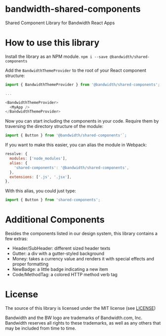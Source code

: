 # bandwidth-shared-components
Shared Component Library for Bandwidth React Apps

# How to use this library

Install the library as an NPM module. `npm i --save @bandwidth/shared-components`

Add the `BandwidthThemeProvider` to the root of your React component structure:

```javascript
import { BandwidthThemeProvider } from '@bandwidth/shared-components';

...

<BandwidthThemeProvider>
  <MyApp />
</BandwidthThemeProvider>
```

Now you can start including the components in your code. Require them by traversing the directory structure of the module:

```javascript
import { Button } from '@bandwidth/shared-components'`;
```

If you want to make this easier, you can alias the module in Webpack:

```javascript
resolve: {
  modules: ['node_modules'],
  alias: {
    'shared-components': '@bandwidth/shared-components',
  },
  extensions: ['.js', '.jsx'],
},
```

With this alias, you could just type:

```javascript
import { Button } from 'shared-components';
```

# Additional Components

Besides the components listed in our design system, this library contains a few extras:

* Header/SubHeader: different sized header texts
* Gutter: a div with a gutter-styled background
* Money: takes a currency value and renders it with special effects and proper formatting
* NewBadge: a little badge indicating a new item
* Code/MethodTag: a colored HTTP method verb tag

# License

The source of this library is licensed under the MIT license (see [LICENSE](./LICENSE))

Bandwidth and the BW logo are trademarks of Bandwidth.com, Inc.  Bandwidth reserves all rights to these trademarks, as well as any others that may be included from time to time.
